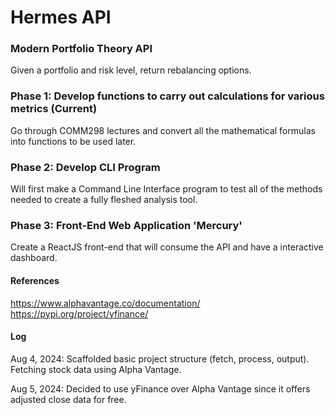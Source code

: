 # Hermes API
### Modern Portfolio Theory API
Given a portfolio and risk level, return rebalancing options.

### Phase 1: Develop functions to carry out calculations for various metrics (Current)
Go through COMM298 lectures and convert all the mathematical formulas into functions to be used later.

### Phase 2: Develop CLI Program
Will first make a Command Line Interface program to test all of the methods needed to create a fully fleshed analysis tool.

### Phase 3: Front-End Web Application 'Mercury'
Create a ReactJS front-end that will consume the API and have a interactive dashboard.

#### References
https://www.alphavantage.co/documentation/
https://pypi.org/project/yfinance/

#### Log
Aug 4, 2024: Scaffolded basic project structure (fetch, process, output). Fetching stock data using Alpha Vantage.

Aug 5, 2024: Decided to use yFinance over Alpha Vantage since it offers adjusted close data for free. 